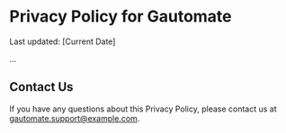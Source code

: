 # Privacy Policy for Gautomate

Last updated: [Current Date]

...

## Contact Us

If you have any questions about this Privacy Policy, please contact us at gautomate.support@example.com.